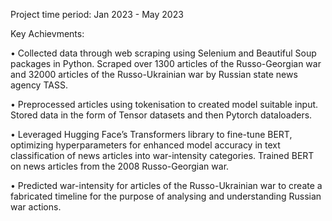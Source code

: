 Project time period: Jan 2023 - May 2023


Key Achievments:

•	Collected data through web scraping using Selenium and Beautiful Soup packages in Python. Scraped over 1300 articles of the Russo-Georgian war and 32000 articles of the Russo-Ukrainian war by Russian state news agency TASS.

•	Preprocessed articles using tokenisation to created model suitable input. Stored data in the form of Tensor datasets and then Pytorch dataloaders.

•	Leveraged Hugging Face’s Transformers library to fine-tune BERT, optimizing hyperparameters for enhanced model accuracy in text classification of news articles into war-intensity categories. Trained BERT on news articles from the 2008 Russo-Georgian war.

•	Predicted war-intensity for articles of the Russo-Ukrainian war to create a fabricated timeline for the purpose of analysing and understanding Russian war actions.
